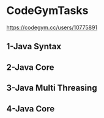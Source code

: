 # CodeGymTasks

https://codegym.cc/users/10775891

## 1-Java Syntax
## 2-Java Core
## 3-Java Multi Threasing
## 4-Java Core
